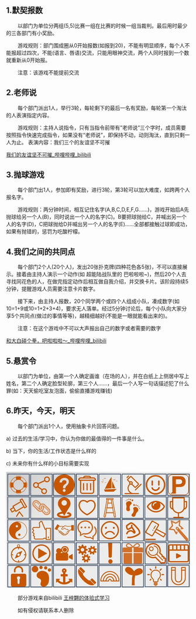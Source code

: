 ## **1.默契报数**
$~~~~~~~~$以部门为单位分两组(5,5)比赛一组在比赛的时候一组当裁判。最后用时最少的三各部门有小奖励。

$~~~~~~~~$游戏规则：部门围成圈从0开始报数(如报到20)，不能有明显顺序，每个人不能报超过四次，不能(语言、唇语)交流，只能用眼神交流，两个人同时报到一个数就重新从0开始报。

$~~~~~~~~$注意：该游戏不能提前交流

## **2.老师说**

$~~~~~~~~$每个部门派出1人，举行3轮，每轮剩下的最后一名有奖励，每轮第一个淘汰的人表演指定内容。

$~~~~~~~~$游戏规则：主持人说指令，只有当指令前带有”老师说”三个字时，成员需要按照指令快速完成指令，如果没有“老师说”，即保持不动，动则淘汰，直到只剩一人为止。
表演内容：我们三个的友谊坚不可摧

[我们的友谊坚不可摧_哔哩哔哩_bilibili](https://www.bilibili.com/video/BV1TP4y1F7sJ/?spm_id_from=333.337.search-card.all.click&vd_source=8efca12a26db8f1e5a9a594b826fdcbd)

## **3.抛球游戏**

$~~~~~~~~$每个部门出1人，参加即有奖励，进行3轮，第3轮可以加大难度，如跨两个人报名字。

$~~~~~~~~$游戏规则：两分钟时间，相互记住名字(A,B,C,D,E,F,G……)，游戏开始后A先抛球给另一个人(B)，同时说出一个人的名字(C)。B要把球抛给C，并喊出另一个人的名字(D)，C把球抛给D并喊出另一个人的名字(E)……全部都接触过球即成功，如果有抛错的，惩罚为吃酸柠檬。

## **4.我们之间的共同点**

$~~~~~~~~$每个部门2个人(20个人)，发出20张扑克牌(四种花色各5张)，不可以直接展示。接着由主持人演示一个动作(如 超能陆战队里的 巴啦啦啦~)，然后20个人去寻找同花色的人，在做完指定动作后相互做自我介绍，并交换卡片。该阶段持续5分钟，提醒游戏人员需要注意卡片数字。

$~~~~~~~~$接下来，由主持人报数，20个同学两个或四个人组成小队，凑成数字(如10=1+9或10=1+2+3+4)，要求无人落单。经过5分钟讨论后，每个小队向大家分享5个共同点(做过的事情等等)，越精细越好(不能是一眼就能看出来的)。

$~~~~~~~~$注意：在这个游戏中不可以大声报出自己的数字或者需要的数字

[和大白碰个拳，吧啦啦啦～_哔哩哔哩_bilibili](https://www.bilibili.com/video/BV1o54y1D7of/?spm_id_from=333.337.search-card.all.click&vd_source=8efca12a26db8f1e5a9a594b826fdcbd)

## **5.悬赏令**

$~~~~~~~~$以部门为单位，由第一个人确定画谁（在场的人），并在白纸上上侧居中写上姓名，第二个人确定脸型轮廓，第三个人……，最后一个人写一句话描述犯了什么罪(如：天天偷吃室友泡面，偷偷直播游戏赚钱)

## **6.昨天，今天，明天**

$~~~~~~~~$每个部门派出1个人，使用抽象卡片回答问题。

a) 过去的生活/学习中，你认为你做的最值得的一件事是什么。

b) 当下，你的生活/工作状态是什么样的

c) 未来你有什么样的小目标需要实现

![抽象卡片](image.png)
 
$~~~~~~~~$部分游戏来自bilibili
[王梓翾的体验式学习](https://space.bilibili.com/300878383?spm_id_from=333.337.search-card.all.click)

$~~~~~~~~$如有侵权请联系本人删除